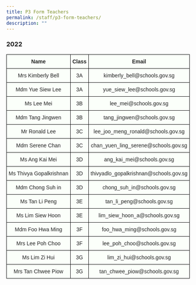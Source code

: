 ```yaml
---
title: P3 Form Teachers
permalink: /staff/p3-form-teachers/
description: ""
---
```

### 2022
<style type="text/css">
.tg  {border-collapse:collapse;border-spacing:0;}
.tg td{border-color:black;border-style:solid;border-width:1px;font-family:Arial, sans-serif;font-size:14px;
  overflow:hidden;padding:10px 5px;word-break:normal;}
.tg th{border-color:black;border-style:solid;border-width:1px;font-family:Arial, sans-serif;font-size:14px;
  font-weight:normal;overflow:hidden;padding:10px 5px;word-break:normal;}
.tg .tg-5teg{background-color:#FBFFFA;color:#222;font-weight:bold;text-align:center;vertical-align:top}
.tg .tg-s6uv{background-color:#FBFFFA;color:#222;text-align:center;vertical-align:middle}
</style>
<table class="tg">
<thead>
  <tr>
    <th class="tg-5teg">Name</th>
    <th class="tg-5teg">Class</th>
    <th class="tg-5teg">Email</th>
  </tr>
</thead>
<tbody>
  <tr>
    <td class="tg-s6uv"><span style="color:#222;background-color:#FBFFFA">Mrs Kimberly Bell</span></td>
    <td class="tg-s6uv"><span style="color:#222;background-color:#FBFFFA">3A</span></td>
    <td class="tg-s6uv"><span style="color:#222;background-color:#FBFFFA">kimberly_bell@schools.gov.sg</span></td>
  </tr>
  <tr>
    <td class="tg-s6uv"><span style="color:#222;background-color:#FBFFFA">Mdm Yue Siew Lee</span></td>
    <td class="tg-s6uv"><span style="color:#222;background-color:#FBFFFA">3A</span></td>
    <td class="tg-s6uv"><span style="color:#222;background-color:#FBFFFA">yue_siew_lee@schools.gov.sg</span></td>
  </tr>
  <tr>
    <td class="tg-s6uv"><span style="color:#222;background-color:#FBFFFA">Ms Lee Mei</span></td>
    <td class="tg-s6uv"><span style="color:#222;background-color:#FBFFFA">3B</span></td>
    <td class="tg-s6uv"><span style="color:#222;background-color:#FBFFFA">lee_mei@schools.gov.sg</span></td>
  </tr>
  <tr>
    <td class="tg-s6uv"><span style="color:#222;background-color:#FBFFFA">Mdm Tang Jingwen</span></td>
    <td class="tg-s6uv"><span style="color:#222;background-color:#FBFFFA">3B</span></td>
    <td class="tg-s6uv"><span style="color:#222;background-color:#FBFFFA">tang_jingwen@schools.gov.sg</span></td>
  </tr>
  <tr>
    <td class="tg-s6uv"><span style="color:#222;background-color:#FBFFFA">Mr Ronald Lee</span></td>
    <td class="tg-s6uv"><span style="color:#222;background-color:#FBFFFA">3C</span></td>
    <td class="tg-s6uv"><span style="color:#222;background-color:#FBFFFA">lee_joo_meng_ronald@schools.gov.sg</span></td>
  </tr>
  <tr>
    <td class="tg-s6uv"><span style="color:#222;background-color:#FBFFFA">Mdm Serene Chan</span></td>
    <td class="tg-s6uv"><span style="color:#222;background-color:#FBFFFA">3C</span></td>
    <td class="tg-s6uv"><span style="color:#222;background-color:#FBFFFA">chan_yuen_ling_serene@schools.gov.sg</span></td>
  </tr>
  <tr>
    <td class="tg-s6uv"><span style="color:#222;background-color:#FBFFFA">Ms Ang Kai Mei</span></td>
    <td class="tg-s6uv"><span style="color:#222;background-color:#FBFFFA">3D</span></td>
    <td class="tg-s6uv"><span style="color:#222;background-color:#FBFFFA">ang_kai_mei@schools.gov.sg</span></td>
  </tr>
  <tr>
    <td class="tg-s6uv"><span style="color:#222;background-color:#FBFFFA">Ms Thivya Gopalkrishnan</span></td>
    <td class="tg-s6uv"><span style="color:#222;background-color:#FBFFFA">3D</span></td>
    <td class="tg-s6uv"><span style="color:#222;background-color:#FBFFFA">thivyadlo_gopalkrishnan@schools.gov.sg</span></td>
  </tr>
  <tr>
    <td class="tg-s6uv"><span style="color:#222;background-color:#FBFFFA">Mdm Chong Suh in</span></td>
    <td class="tg-s6uv"><span style="color:#222;background-color:#FBFFFA">3D</span></td>
    <td class="tg-s6uv"><span style="color:#222;background-color:#FBFFFA">chong_suh_in@schools.gov.sg</span></td>
  </tr>
  <tr>
    <td class="tg-s6uv"><span style="color:#222;background-color:#FBFFFA">Ms Tan Li Peng</span></td>
    <td class="tg-s6uv"><span style="color:#222;background-color:#FBFFFA">3E</span></td>
    <td class="tg-s6uv"><span style="color:#222;background-color:#FBFFFA">tan_li_peng@schools.gov.sg</span></td>
  </tr>
  <tr>
    <td class="tg-s6uv"><span style="color:#222;background-color:#FBFFFA">Ms Lim Siew Hoon</span></td>
    <td class="tg-s6uv"><span style="color:#222;background-color:#FBFFFA">3E</span></td>
    <td class="tg-s6uv"><span style="color:#222;background-color:#FBFFFA">lim_siew_hoon_a@schools.gov.sg</span></td>
  </tr>
  <tr>
    <td class="tg-s6uv"><span style="color:#222;background-color:#FBFFFA">Mdm Foo Hwa Ming</span></td>
    <td class="tg-s6uv"><span style="color:#222;background-color:#FBFFFA">3F</span></td>
    <td class="tg-s6uv"><span style="color:#222;background-color:#FBFFFA">foo_hwa_ming@schools.gov.sg</span></td>
  </tr>
  <tr>
    <td class="tg-s6uv"><span style="color:#222;background-color:#FBFFFA">Mrs Lee Poh Choo</span></td>
    <td class="tg-s6uv"><span style="color:#222;background-color:#FBFFFA">3F</span></td>
    <td class="tg-s6uv"><span style="color:#222;background-color:#FBFFFA">lee_poh_choo@schools.gov.sg</span></td>
  </tr>
  <tr>
    <td class="tg-s6uv"><span style="color:#222;background-color:#FBFFFA">Ms Lim Zi Hui</span></td>
    <td class="tg-s6uv"><span style="color:#222;background-color:#FBFFFA">3G</span></td>
    <td class="tg-s6uv"><span style="color:#222;background-color:#FBFFFA">lim_zi_hui@schools.gov.sg</span></td>
  </tr>
  <tr>
    <td class="tg-s6uv"><span style="color:#222;background-color:#FBFFFA">Mrs Tan Chwee Piow</span></td>
    <td class="tg-s6uv"><span style="color:#222;background-color:#FBFFFA">3G</span></td>
    <td class="tg-s6uv"><span style="color:#222;background-color:#FBFFFA">tan_chwee_piow@schools.gov.sg  </span></td>
  </tr>
</tbody>
</table>